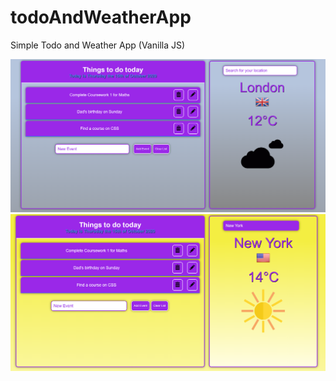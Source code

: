 # todoAndWeatherApp
Simple Todo and Weather App (Vanilla JS)

![Cloudy version](screenshot1.png)
![Sunny version](screenshot2.png)
